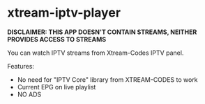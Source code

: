 # xtream-iptv-player

**DISCLAIMER: THIS APP DOESN'T CONTAIN STREAMS, NEITHER PROVIDES ACCESS TO STREAMS**

You can watch IPTV streams from Xtream-Codes IPTV panel.

Features:

- No need for "IPTV Core" library from XTREAM-CODES to work
- Current EPG on live playlist
- NO ADS
